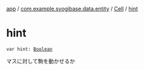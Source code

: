 [app](../../index.md) / [com.example.syogibase.data.entity](../index.md) / [Cell](index.md) / [hint](./hint.md)

# hint

`var hint: `[`Boolean`](https://kotlinlang.org/api/latest/jvm/stdlib/kotlin/-boolean/index.html)

マスに対して駒を動かせるか

